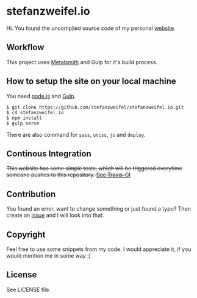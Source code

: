 # stefanzweifel.io

Hi. You found the uncompiled source code of my personal [website](https://stefanzweifel.io).

## Workflow

This project uses [Metalsmith](http://metalsmith.io) and Gulp for it's build process.

## How to setup the site on your local machine

You need [node.js](http://nodejs.org) and [Gulp](http://gulpjs.com).

```
$ git clone https://github.com/stefanzweifel/stefanzweifel.io.git
$ cd stefanzweifel.io
$ npm install
$ gulp serve
```

There are also command for `sass`, `uncss`, `js` and `deploy`.

## Continous Integration

~~This website has some simple tests, which will be triggered everytime someone pushes to this repository. [See Travis-CI](https://travis-ci.org/stefanzweifel/stefanzweifel.io/)~~

## Contribution

You found an error, want to change something or just found a typo? Then create an [issue](http://github.com/stefanzweifel/stefanzweifel.io/issues/new) and I will look into that.


## Copyright

Feel free to use some snippets from my code. I would appreciate it, if you would mention me in some way :)

## License

See LICENSE file.